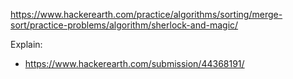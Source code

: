 https://www.hackerearth.com/practice/algorithms/sorting/merge-sort/practice-problems/algorithm/sherlock-and-magic/

Explain:

- https://www.hackerearth.com/submission/44368191/
